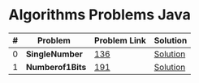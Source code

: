 # Algorithms Problems Java

| # | Problem  | Problem Link | Solution |
|---|-------------------------------------------------|-------|-----------------------------------------------------------------------------------------------------|
| 0 | <b>SingleNumber</b>  <br>             | [136](https://leetcode.com/problems/single-number/)| [Solution](https://github.com/kj-grogu/COEN-279-DAA/blob/main/src/SingleNumber.py)|
| 1 | <b>Numberof1Bits</b>  <br>             | [191](https://leetcode.com/problems/number-of-1-bits/)| [Solution](https://github.com/kj-grogu/COEN-279-DAA/blob/main/src/Numberof1Bits.py)|
